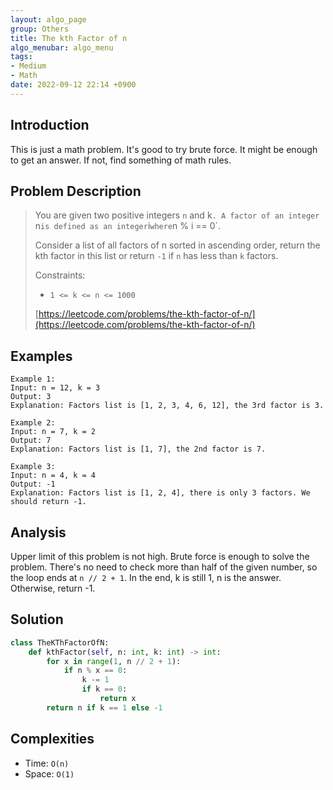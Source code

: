 ```yaml
---
layout: algo_page
group: Others
title: The kth Factor of n
algo_menubar: algo_menu
tags:
- Medium
- Math
date: 2022-09-12 22:14 +0900
---
```

## Introduction
This is just a math problem.
It's good to try brute force.
It might be enough to get an answer.
If not, find something of math rules.

## Problem Description
> You are given two positive integers `n` and k`.
> A factor of an integer `n` is defined as an integer `i` where `n % i == 0`.
>
> Consider a list of all factors of n sorted in ascending order,
> return the kth factor in this list or return `-1` if `n` has less than `k` factors.
>
> Constraints:
> - `1 <= k <= n <= 1000`
>
> [https://leetcode.com/problems/the-kth-factor-of-n/](https://leetcode.com/problems/the-kth-factor-of-n/)

## Examples
```
Example 1:
Input: n = 12, k = 3
Output: 3
Explanation: Factors list is [1, 2, 3, 4, 6, 12], the 3rd factor is 3.
```

```
Example 2:
Input: n = 7, k = 2
Output: 7
Explanation: Factors list is [1, 7], the 2nd factor is 7.
```

```
Example 3:
Input: n = 4, k = 4
Output: -1
Explanation: Factors list is [1, 2, 4], there is only 3 factors. We should return -1.
```

## Analysis
Upper limit of this problem is not high.
Brute force is enough to solve the problem.
There's no need to check more than half of the given number, so the loop ends at `n // 2 + 1`.
In the end, k is still 1, n is the answer.
Otherwise, return -1.

## Solution
```python
class TheKThFactorOfN:
    def kthFactor(self, n: int, k: int) -> int:
        for x in range(1, n // 2 + 1):
            if n % x == 0:
                k -= 1
                if k == 0:
                    return x
        return n if k == 1 else -1
```

## Complexities
- Time: `O(n)`
- Space: `O(1)`

